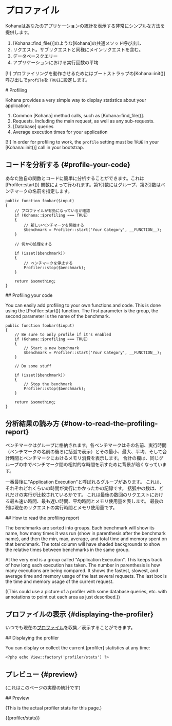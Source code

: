 # プロファイル
Kohanaはあなたのアプリケーションの統計を表示する非常にシンプルな方法を提供します。

1. [Kohana::find_file()]のような[Kohana]の共通メソッド呼び出し
2. リクエスト。サブリクエストと同様にメインリクエストを含む。
3. データベースクエリー
4. アプリケーションにおける実行回数の平均

[!!] プロファイリングを動作させるためにはブートストラップの[Kohana::init()]呼び出しで`profile`を `TRUE`に設定します。

<div class="original-doc">
# Profiling

Kohana provides a very simple way to display statistics about your application:

1. Common [Kohana] method calls, such as [Kohana::find_file()].
2. Requests. Including the main request, as well as any sub-requests.
3. [Database] queries
4. Average execution times for your application

[!!]  In order for profiling to work, the `profile` setting must be `TRUE` in your [Kohana::init()] call in your bootstrap.
</div>

## コードを分析する {#profile-your-code}

あなた独自の関数とコードに簡単に分析することができます。これは [Profiler::start()] 関数によって行われます。第1引数にはグループ、第2引数はベンチマークの名前を指定します。

	public function foobar($input)
	{
		// プロファイルが有効になっているか確認
		if (Kohana::$profiling === TRUE)
		{
			// 新しいベンチマークを開始する
			$benchmark = Profiler::start('Your Category', __FUNCTION__);
		}

		// 何かの処理をする

		if (isset($benchmark))
		{
			// ベンチマークを停止する
			Profiler::stop($benchmark);
		}

		return $something;
	} 

<div class="original-doc">
## Profiling your code

You can easily add profiling to your own functions and code.  This is done using the [Profiler::start()] function.  The first parameter is the group, the second parameter is the name of the benchmark.  

	public function foobar($input)
	{
		// Be sure to only profile if it's enabled
		if (Kohana::$profiling === TRUE)
		{
			// Start a new benchmark
			$benchmark = Profiler::start('Your Category', __FUNCTION__);
		}

		// Do some stuff

		if (isset($benchmark))
		{
			// Stop the benchmark
			Profiler::stop($benchmark);
		}

		return $something;
	} 
</div>

## 分析結果の読み方 {#how-to-read-the-profiling-report}
ベンチマークはグループに格納されます。各ベンチマークはその名前、実行時間（ベンチマークの名前の後ろに括弧で表示）とその最小、最大、平均、そして合計時間とベンチマークにおけるメモリ消費を表示します。
合計の欄は、同じグループの中でベンチマーク間の相対的な時間を示すために背景が暗くなっています。

一番最後に"Application Execution"と呼ばれるグループがあります。
これは、それぞれどれくらいの時間が実行にかかったかの記録です。
括弧中の数は、どれだけの実行が比較されているかです。
これは最後の数回のリクエストにおける最も速い時間、最も遅い時間、平均時間とメモリ使用量を表します。
最後の列は現在のリクエストの実行時間とメモリ使用量です。


<div class="original-doc">
## How to read the profiling report

The benchmarks are sorted into groups.  Each benchmark will show its name, how many times it was run (show in parenthesis after the benchmark name), and then the min, max, average, and total time and memory spent on that benchmark.  The total column will have shaded backgrounds to show the relative times between benchmarks in the same group.

At the very end is a group called "Application Execution".  This keeps track of how long each execution has taken.  The number in parenthesis is how many executions are being compared.  It shows the fastest, slowest, and average time and memory usage of the last several requsets.  The last box is the time and memory usage of the current request.


((This could use a picture of a profiler with some database queries, etc. with annotations to point out each area as just described.))
</div>

## プロファイルの表示 {#displaying-the-profiler}
いつでも現在の[プロファイル](../api/Profiler)を収集／表示することができます。

<div class="original-doc">
## Displaying the profiler

You can display or collect the current [profiler] statistics at any time:
</div>

	<?php echo View::factory('profiler/stats') ?>

## プレビュー {#preview}

(これはこのページの実際の統計です)

<div class="original-doc">
## Preview

(This is the actual profiler stats for this page.)
</div>
{{profiler/stats}}